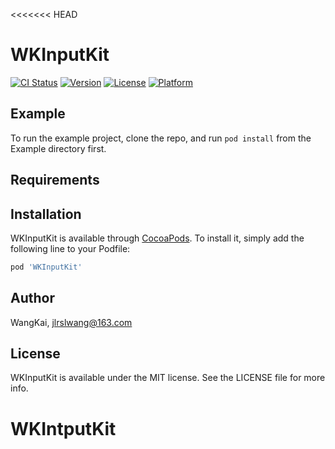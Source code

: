 <<<<<<< HEAD
# WKInputKit

[![CI Status](https://img.shields.io/travis/objective/WKInputKit.svg?style=flat)](https://travis-ci.org/objective/WKInputKit)
[![Version](https://img.shields.io/cocoapods/v/WKInputKit.svg?style=flat)](https://cocoapods.org/pods/WKInputKit)
[![License](https://img.shields.io/cocoapods/l/WKInputKit.svg?style=flat)](https://cocoapods.org/pods/WKInputKit)
[![Platform](https://img.shields.io/cocoapods/p/WKInputKit.svg?style=flat)](https://cocoapods.org/pods/WKInputKit)

## Example

To run the example project, clone the repo, and run `pod install` from the Example directory first.

## Requirements

## Installation

WKInputKit is available through [CocoaPods](https://cocoapods.org). To install
it, simply add the following line to your Podfile:

```ruby
pod 'WKInputKit'
```

## Author

WangKai, jlrslwang@163.com

## License

WKInputKit is available under the MIT license. See the LICENSE file for more info.

# WKIntputKit

